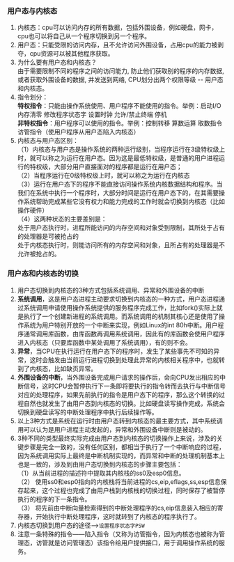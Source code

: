 ### 用户态与内核态
1. 内核态：cpu可以访问内存的所有数据，包括外围设备，例如硬盘，网卡，cpu也可以将自己从一个程序切换到另一个程序。
2. 用户态：只能受限的访问内存，且不允许访问外围设备，占用cpu的能力被剥夺，cpu资源可以被其他程序获取。
3. 为什么要有用户态和内核态？  
由于需要限制不同的程序之间的访问能力, 防止他们获取别的程序的内存数据, 或者获取外围设备的数据, 并发送到网络, CPU划分出两个权限等级 -- 用户态和内核态。
4. 指令划分：  
**特权指令**：只能由操作系统使用、用户程序不能使用的指令。举例：启动I/O 内存清零 修改程序状态字 设置时钟 允许/禁止终端 停机  
**非特权指令**：用户程序可以使用的指令。举例：控制转移 算数运算 取数指令 访管指令（使用户程序从用户态陷入内核态）
5. 内核态与用户态区别：  
（1）内核态与用户态是操作系统的两种运行级别，当程序运行在3级特权级上时，就可以称之为运行在用户态。因为这是最低特权级，是普通的用户进程运行的特权级，大部分用户直接面对的程序都是运行在用户态；  
（2）当程序运行在0级特权级上时，就可以称之为运行在内核态  
（3）运行在用户态下的程序不能直接访问操作系统内核数据结构和程序。当我们在系统中执行一个程序时，大部分时间是运行在用户态下的，在其需要操作系统帮助完成某些它没有权力和能力完成的工作时就会切换到内核态（比如操作硬件）  
（4）这两种状态的主要差别是：  
处于用户态执行时，进程所能访问的内存空间和对象受到限制，其所处于占有的处理器是可被抢占的   
处于内核态执行时，则能访问所有的内存空间和对象，且所占有的处理器是不允许被抢占的。

### 用户态和内核态的切换
1. 用户态切换到内核态的3种方式包括系统调用、异常和外围设备的中断
2. **系统调用**，这是用户态进程主动要求切换到内核态的一种方式，用户态进程通过系统调用申请使用操作系统提供的服务程序完成工作，比如fork()实际上就是执行了一个创建新进程的系统调用。而系统调用的机制其核心还是使用了操作系统为用户特别开放的一个中断来实现，例如Linux的int 80h中断。用户程序通常调用库函数，由库函数再调用系统调用，因此有的库函数会使用户程序进入内核态（只要库函数中某处调用了系统调用），有的则不会。
3. **异常**，当CPU在执行运行在用户态下的程序时，发生了某些事先不可知的异常，这时会触发由当前运行进程切换到处理此异常的内核相关程序中，也就转到了内核态，比如缺页异常。  
4. **外围设备的中断**，当外围设备完成用户请求的操作后，会向CPU发出相应的中断信号，这时CPU会暂停执行下一条即将要执行的指令转而去执行与中断信号对应的处理程序，如果先前执行的指令是用户态下的程序，那么这个转换的过程自然也就发生了由用户态到内核态的切换。比如硬盘读写操作完成，系统会切换到硬盘读写的中断处理程序中执行后续操作等。
5. 以上3种方式是系统在运行时由用户态转到内核态的最主要方式，其中系统调用可以认为是用户进程主动发起的，异常和外围设备中断则是被动的。
6. 3种不同的类型最终实际完成由用户态到内核态的切换操作上来说，涉及的关键步骤是完全一致的，没有任何区别，都相当于执行了一个中断响应的过程，因为系统调用实际上最终是中断机制实现的，而异常和中断的处理机制基本上也是一致的，涉及到由用户态切换到内核态的步骤主要包括：  
（1）从当前进程的描述符中提取其内核栈的ss0及esp0信息。  
（2） 使用ss0和esp0指向的内核栈将当前进程的cs,eip,eflags,ss,esp信息保存起来，这个过程也完成了由用户栈到内核栈的切换过程，同时保存了被暂停执行的程序的下一条指令。  
（3） 将先前由中断向量检索得到的中断处理程序的cs,eip信息装入相应的寄存器，开始执行中断处理程序，这时就转到了内核态的程序执行了。
7. 内核态切换到用户态的途径——>`设置程序状态字PSW`
8. 注意一条特殊的指令——陷入指令（又称为访管指令，因为内核态也被称为管理态，访管就是访问管理态）该指令给用户提供接口，用于调用操作系统的服务。